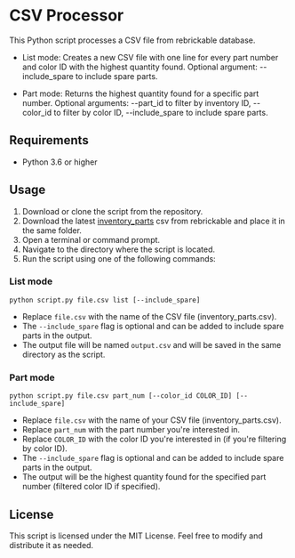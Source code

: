 CSV Processor
=============

This Python script processes a CSV file from rebrickable database.

-   List mode: Creates a new CSV file with one line for every part number and color ID with the highest quantity found. Optional argument: --include_spare to include spare parts.

-   Part mode: Returns the highest quantity found for a specific part number. Optional arguments: --part_id to filter by inventory ID, --color_id to filter by color ID, --include_spare to include spare parts.

Requirements
------------

-   Python 3.6 or higher

Usage
-----

1.  Download or clone the script from the repository.
2.  Download the latest [inventory_parts](https://rebrickable.com/downloads/) csv from rebrickable and place it in the same folder.
2.  Open a terminal or command prompt.
3.  Navigate to the directory where the script is located.
4.  Run the script using one of the following commands:

### List mode

`python script.py file.csv list [--include_spare]`

-   Replace `file.csv` with the name of the CSV file (inventory_parts.csv).
-   The `--include_spare` flag is optional and can be added to include spare parts in the output.
-   The output file will be named `output.csv` and will be saved in the same directory as the script.

### Part mode

`python script.py file.csv part_num [--color_id COLOR_ID] [--include_spare]`

-   Replace `file.csv` with the name of your CSV file (inventory_parts.csv).
-   Replace `part_num` with the part number you're interested in.
-   Replace `COLOR_ID` with the color ID you're interested in (if you're filtering by color ID).
-   The `--include_spare` flag is optional and can be added to include spare parts in the output.
-   The output will be the highest quantity found for the specified part number (filtered color ID if specified).

License
-------

This script is licensed under the MIT License. Feel free to modify and distribute it as needed.
